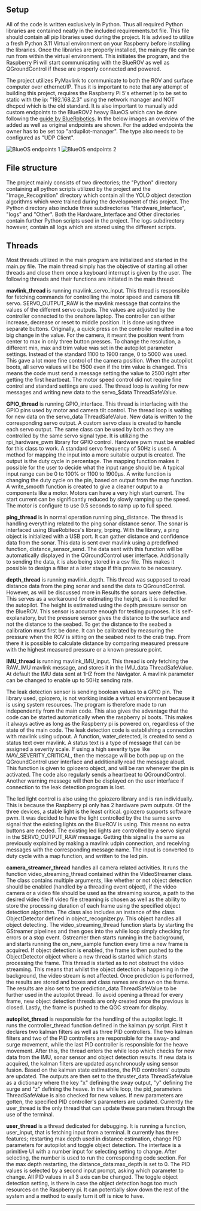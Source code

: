 ## Setup

All of the code is written exclusively in Python. Thus all required Python libraries are contained neatly in the included
requirements.txt file. This file should contain all pip libraries used during the project.
It is advised to utilize a fresh Python 3.11 Virtual environment on your Raspberry before installing 
the libraries. Once the libraries are properly installed, the main.py file can be run from within the virtual environment.
This initiates the program, and the Raspberry Pi will start communicating with the BlueROV as well as QGroundControl if 
these are properly connected and powered.


The project utilizes PyMavlink to communicate to both the ROV and surface computer over ethernet/IP. Thus it is important
to note that any attempt of building this project, requires the Raspberry Pi 5's ethernet Ip to be set to static with the
ip: "192.168.2.3" using the network manager and NOT dhcpcd which is the old standard. It is also important to manually 
add custom endpoints to the BlueROV2 heavy BlueOS which can be done following the [guide by BlueRobotics](https://blueos.cloud/docs/blueos/1.0/advanced-usage/).
In the below images an overview of the added as well as original endpoints are shown. For the added endpoints the owner 
has to be set top "ardupilot-manager". The type also needs to be configured as "UDP Client".


![BlueOS endpoints 1](images/endpointsBlueOS_1.png)
![BlueOS endpoints 2](images/endpointsBlueOS_2.png)



## File structure
The project mainly consists of two directories; the "Python" directory containing all python scripts utilized by the
project and the "Image_Recognition" directory which contain all the YOLO object detection algorithms which were trained
during the development of this project. The Python directory also include three subdirectories "Hardware_Interface",
"logs" and "Other". Both the Hardware_Interface and Other directories contain further Python scripts used in the project.
The logs subdirectory however, contain all logs which are stored using the different scripts.

<!-- 
### Python files:
* **camera_streamer.py:** Introduces the "VideoStreamer" class 

This is a markdown comment
-->


## Threads
Most threads utilized in the main program are initialized and started in the main.py file. The main thread simply has the
objective of starting all other threads and close them once a keyboard interrupt is given by the user. The following
threads and their functions are initiated in the main thread:

**mavlink_thread** is running mavlink_servo_input. This thread is responsible for fetching commands for controlling the 
motor speed and camera tilt servo. SERVO_OUTPUT_RAW is the mavlink message that contains the values of the different 
servo outputs. The values are adjusted by the controller connected to the onshore laptop. The controller can either 
increase, decrease or reset to middle position. It is done using three separate buttons. Originally, a quick press on 
the controller resulted in a too big change in the value. For the camera, it meant the position went from center to max 
in only three button presses. To change the resolution, a different min, max and trim value was set in the autopilot 
parameter settings. Instead of the standard 1100 to 1900 range, 0 to 5000 was used. This gave a lot more fine control 
of the camera  position. When the autopilot boots, all servo values will be 1500 even if the trim value is changed. 
This means the code must send a message setting the value to 2500 right after getting the first heartbeat. 
The motor speed control did not require fine control and standard settings are used. 
The thread loop is waiting for new messages and writing new data to the servo_$data ThreadSafeValue.


**GPIO_thread** is running GPIO_interface. This thread is interfacing with the GPIO pins used by motor and camera tilt 
control. The thread loop is waiting for new data on the servo_data ThreadSafeValue. New data is written to the corresponding 
servo output. A custom servo class is created to handle each servo output. The same class can be used by both as they 
are controlled by the same servo signal type.  It is utilizing the rpi_hardware_pwm library for GPIO 
control. Hardware pwm must be enabled for this class to work. A standard servo frequency of 50Hz is used. A method for 
mapping the input into a more suitable output is created. The output is the duty cycle in percentage. The mapping function 
makes it possible for the user to decide what the input range should be. A typical input range can be 0 to 100% or 1100 
to 1900μs. A write function is changing the duty cycle on the pin, based on output from the map function. A write_smooth 
function is created to give a cleaner output to a components like a motor. Motors can have a very high start current. 
The start current can be significantly reduced by slowly ramping up the speed. The motor is configure to use 0.5 seconds 
to ramp up to full speed.  


**ping_thread** is in normal operation running ping_distance. The thread is handling everything related to the ping sonar 
distance senor. The sonar is interfaced using BlueRobitecs's library, brping. With the library, a ping object is 
initialized with a USB port. It can gather distance and confidence data from the sonar. This data is sent over mavlink 
using a predefined function, distance_sensor_send. The data sent with this function will be automatically displayed in 
the QGroundControl user interface. Additionally to sending the data, it is also being stored in a csv file. This makes 
it possible to design a filter at a later stage if this proves to be necessary. 


**depth_thread** is running mavlink_depth. This thread was supposed to read distance data from the ping sonar and send 
the data to QGroundControl. However, as will be discussed more in Results  the sonars were defective. This serves as a 
workaround for estimating the height, as it is needed for the autopilot. The height is estimated using the depth pressure 
sensor on the BlueROV. This sensor is accurate enough for testing purposes. It is self-explanatory, but the pressure 
sensor gives the distance to the surface and not the distance to the seabed. To get the distance to the seabed a 
calibration must first be done. It can be calibrated by measuring the pressure when the ROV is sitting on the seabed 
next to the crab trap. From there it is possible to calculate distance by comparing measured pressure with the highest 
measured pressure or a known pressure point.


**IMU_thread** is running mavlink_IMU_input. This thread is only fetching the RAW_IMU mavlink message, and stores it in 
the IMU_data ThreadSafeValue. At default the IMU data sent at 1HZ from the Navigator. A mavlink parameter can be changed 
to enable up to 50Hz sending rate. 


The leak detection sensor is sending boolean values to a GPIO pin. The library used, gpiozero, is not working inside a 
virtual environment because it is using system resources. The program is therefore made to run independently from the 
main code. This also gives the advantage that the code can be started automatically when the raspberry pi boots. This 
makes it always active as long as the Raspberry pi is powered on, regardless of the state of the main code. The leak 
detection code is establishing a connection with mavlink using udpout. A function, water_detected, is created to send a 
status text over mavlink. A status text is a type of message that can be assigned a severity scale. If using a high 
severity type like MAV_SEVERITY_CRITICAL, then the message will be both pop up on the QGroundControl user interface 
and additionally read the message aloud. This function is given to gpiozero object, and will be ran whenever the pin is 
activated. The code also regularly sends a heartbeat to QGroundControl. Another warning messege will then be displayed 
on the user interface if connection to the leak detection program is lost. 


The led light control is also using the gpiozero library and is ran individually. This is because the Raspberry pi only 
has 2 hardware pwm outputs. Of the three devices, a stable light is the least critical. gpiozero supports software pwm. 
It was decided to have the light controlled by the the same servo signal that the existing lights on the BlueROV is using. 
This means no extra buttons are needed. The existing led lights are controlled by a servo signal in the SERVO_OUTPUT_RAW 
message. Getting this signal is the same as previously explained by making a mavlink udpin connection, and receiving 
messages with the corresponding message name. The input is converted to duty cycle with a map function, and written to 
the led pin. 


**camera_streamer_thread** handles all camera related activities. It runs the function video_streaming_thread contained 
within the VideoStreamer class. The class contains multiple arguments, like whether or not object detection should be 
enabled (handled by a threading event object), if the video camera or a video file should be used as the streaming source, 
a path to the desired video file if video file streaming is chosen as well as the ability to store the processing duration 
of each frame using the specified object detection algorithm. The class also includes an instance of the class 
ObjectDetector defined in object$\_$recognizer.py. This object handles all object detecting. The video_streaming_thread 
function starts by starting the GStreamer pipelines and then goes into the while loop simply checking for errors or a 
stop event. Gstreamer then starts running in the background, and starts running the on_new_sample function every time a 
new frame is acquired. If object detection is enabled, the frame is then pushed to the ObjectDetector object where a new 
thread is started which starts processing the frame. This thread is started as to not obstruct the video streaming. 
This means that whilst the object detection is happening in the background, the video stream is not affected. 
Once prediction is performed, the results are stored and boxes and class names are drawn on the frame. 
The results are also set to the prediction_data ThreadSafeValue to be further used in the autopilot thread. To avoid 
opening a thread for every frame, new object detection threads are only created once the previous is closed. Lastly, the 
frame is pushed to the QGC stream for display.


**autopilot_thread** is responsible for the handling of the autopilot logic. It runs the controller_thread function 
defined in the kalman.py script. First it declares two kalman filters as well as three PID controllers. The two kalman 
filters and two of the PID controllers are responsible for the sway- and surge movement, while the last PID controller 
is responsible for the heave movement. After this, the thread enters the while loop which checks for new data from the 
IMU, sonar sensor and object detection results. If new data is acquired, the kalman filters are updated asynchronously 
using sensor fusion. Based on the kalman state estimations, the PID controllers' outputs are updated. The outputs are 
then set to the thruster_data ThreadSafeValue as a dictionary where the key "x" defining the sway output, "y" defining 
the surge and "z" defining the heave. In the while loop, the pid_parameters ThreadSafeValue is also checked for new 
values. If new parameters are gotten, the specified PID controller's parameters are updated. Currently the user_thread 
is the only thread that can update these parameters through the use of the terminal. 


**user_thread** is a thread dedicated for debugging. It is running a function, user_input, that is fetching input from 
a terminal. It currently has three features; restarting max depth used in distance estimation, change PID parameters for 
autopilot and toggle object detection. The interface is a primitive UI with a number input for selecting setting to 
change. After selecting, the number is used to run the corresponding code section. For the max depth restarting, the 
distance_data:max_depth is set to 0. The PID values is selected by a second input prompt, asking which parameter to change. 
All PID values in all 3 axis can be changed. The toggle object detection setting, is there in case the object detection 
hogs too much resources on the Raspberry pi. It can potentially slow down the rest of the system and a method to easily 
turn it off is nice to have.

* ****

